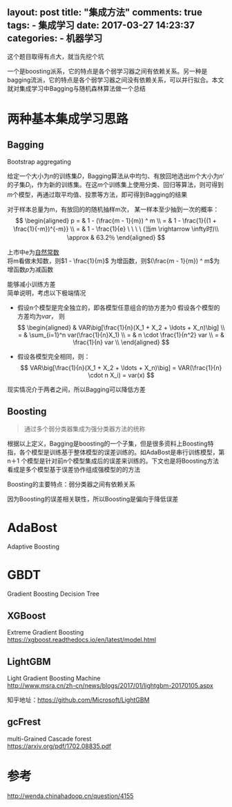 layout: post
title: "集成方法"
comments: true
tags:
	- 集成学习
date:  2017-03-27 14:23:37
categories:
    - 机器学习
---

这个题目取得有点大，就当先挖个坑  

一个是boosting派系，它的特点是各个弱学习器之间有依赖关系。另一种是bagging流派，它的特点是各个弱学习器之间没有依赖关系，可以并行拟合。本文就对集成学习中Bagging与随机森林算法做一个总结


# 两种基本集成学习思路

## Bagging  
Bootstrap aggregating  

>
给定一个大小为$n$的训练集$D$，Bagging算法从中均匀、有放回地选出$m$个大小为$n'$的子集$D_{i}$，作为新的训练集。在这$m$个训练集上使用分类、回归等算法，则可得到 $m$个模型，再通过取平均值、投票等方法，即可得到Bagging的结果  

对于样本总量为m，有放回的的随机抽样m次， 某一样本至少抽到一次的概率：
$$
\begin{aligned}
p = & 1 - (\frac{m - 1}{m}) ^ m \\
= & 1 - \frac{1}{(1 + \frac{1}{-m})^{-m}} \\
= & 1 - \frac{1}{e} \ \ \ \ (当m \rightarrow \infty时)\\
\approx & 63.2％ 
\end{aligned}
$$


上市中e为[自然常数](https://zh.wikipedia.org/wiki/E_(数学常数))  
将m看做未知数，则$1 - \frac{1}{m}$ 为增函数，则$(\frac{m - 1}{m}) ^ m$为增函数$p$为减函数

能够减小训练方差  
简单说明，考虑以下极端情况

* 假设n个模型是完全独立的，即各模型任意组合的协方差为0
	假设各个模型的方差均为$var$， 则
	$$
	\begin{aligned}
	& VAR\big[\frac{1}{n}(X_1 + X_2 + \ldots + X_n)\big]  \\
	= & \sum_{i=1}^n var(\frac{1}{n}X_1) \\
	= & n \cdot \frac{1}{n^2} var \\
	= & \frac{1}{n} var \\
	\end{aligned}
	$$

* 假设各模型完全相同，则：
$$
VAR\big[\frac{1}{n}(X_1 + X_2 + \ldots + X_n)\big] = VAR(\frac{1}{n} \cdot n X_i) = var(x)
$$  

现实情况介于两者之间，所以Bagging可以降低方差


## Boosting  
> 通过多个弱分类器集成为强分类器方法的统称 

根据以上定义，Bagging是boosting的一个子集，但是很多资料上Boosting特指，各个模型是训练基于整体模型的误差训练的。如AdaBost是串行训练模型，第n＋1
个模型是针对前n个模型集成后的误差来训练的。下文也是将Boosting方法看成是多个模型基于误差协作组成强模型的的方法

Boosting的主要特点：弱分类器之间有依赖关系

因为Boosting的误差相关联性，所以Boosting是偏向于降低误差

# AdaBost  
Adaptive Boosting

# GBDT  
Gradient Boosting Decision Tree  

## XGBoost  
Extreme Gradient Boosting  
<https://xgboost.readthedocs.io/en/latest/model.html>

## LightGBM  
Light Gradient Boosting Machine  
<http://www.msra.cn/zh-cn/news/blogs/2017/01/lightgbm-20170105.aspx>

知乎地址：<https://github.com/Microsoft/LightGBM>

## gcFrest  
multi-Grained Cascade forest  
<https://arxiv.org/pdf/1702.08835.pdf>



# 参考

<http://wenda.chinahadoop.cn/question/4155>






